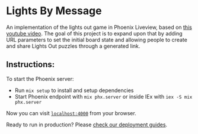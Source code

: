 # Lights By Message

An implementation of the lights out game in Phoenix Liveview, based on [this youtube video](https://www.youtube.com/watch?v=hrpulBR5PFg).
The goal of this project is to expand upon that by adding URL parameters to set the initial board state and allowing people to create and share Lights Out puzzles through a generated link.

## Instructions:

To start the Phoenix server:

  * Run `mix setup` to install and setup dependencies
  * Start Phoenix endpoint with `mix phx.server` or inside IEx with `iex -S mix phx.server`

Now you can visit [`localhost:4000`](http://localhost:4000) from your browser.

Ready to run in production? Please [check our deployment guides](https://hexdocs.pm/phoenix/deployment.html).

